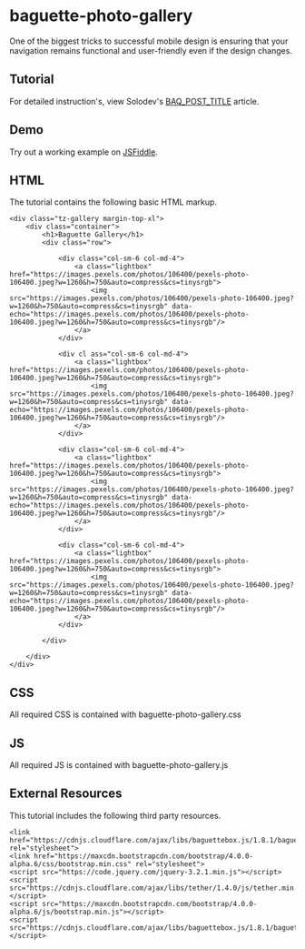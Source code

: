 # baguette-photo-gallery

One of the biggest tricks to successful mobile design is ensuring that your navigation remains functional and user-friendly even if the design changes.


  		  
## Tutorial		  
For detailed instruction's, view Solodev's [BAQ_POST_TITLE](BAQ_POST_LINK) article.
 
## Demo
  		  
Try out a working example on [JSFiddle](https://jsfiddle.net/solodev/jdkrqjjk/).

## HTML

The tutorial contains the following basic HTML markup.

```
<div class="tz-gallery margin-top-xl">
	<div class="container">
		<h1>Baguette Gallery</h1>
		<div class="row">

			<div class="col-sm-6 col-md-4">
				<a class="lightbox" href="https://images.pexels.com/photos/106400/pexels-photo-106400.jpeg?w=1260&h=750&auto=compress&cs=tinysrgb">
					<img src="https://images.pexels.com/photos/106400/pexels-photo-106400.jpeg?w=1260&h=750&auto=compress&cs=tinysrgb" data-echo="https://images.pexels.com/photos/106400/pexels-photo-106400.jpeg?w=1260&h=750&auto=compress&cs=tinysrgb"/>
				</a>
			</div>

			<div cl ass="col-sm-6 col-md-4">
				<a class="lightbox" href="https://images.pexels.com/photos/106400/pexels-photo-106400.jpeg?w=1260&h=750&auto=compress&cs=tinysrgb">
					<img src="https://images.pexels.com/photos/106400/pexels-photo-106400.jpeg?w=1260&h=750&auto=compress&cs=tinysrgb" data-echo="https://images.pexels.com/photos/106400/pexels-photo-106400.jpeg?w=1260&h=750&auto=compress&cs=tinysrgb"/>
				</a>
			</div>

			<div class="col-sm-6 col-md-4">
				<a class="lightbox" href="https://images.pexels.com/photos/106400/pexels-photo-106400.jpeg?w=1260&h=750&auto=compress&cs=tinysrgb">
					<img src="https://images.pexels.com/photos/106400/pexels-photo-106400.jpeg?w=1260&h=750&auto=compress&cs=tinysrgb" data-echo="https://images.pexels.com/photos/106400/pexels-photo-106400.jpeg?w=1260&h=750&auto=compress&cs=tinysrgb"/>
				</a>
			</div>

			<div class="col-sm-6 col-md-4">
				<a class="lightbox" href="https://images.pexels.com/photos/106400/pexels-photo-106400.jpeg?w=1260&h=750&auto=compress&cs=tinysrgb">
					<img src="https://images.pexels.com/photos/106400/pexels-photo-106400.jpeg?w=1260&h=750&auto=compress&cs=tinysrgb" data-echo="https://images.pexels.com/photos/106400/pexels-photo-106400.jpeg?w=1260&h=750&auto=compress&cs=tinysrgb"/>
				</a>
			</div>

		</div>

	</div>
</div>

```

## CSS

All required CSS is contained with baguette-photo-gallery.css

## JS

All required JS is contained with baguette-photo-gallery.js


## External Resources

This tutorial includes the following third party resources.

```
<link href="https://cdnjs.cloudflare.com/ajax/libs/baguettebox.js/1.8.1/baguetteBox.min.css" rel="stylesheet">
<link href="https://maxcdn.bootstrapcdn.com/bootstrap/4.0.0-alpha.6/css/bootstrap.min.css" rel="stylesheet">
<script src="https://code.jquery.com/jquery-3.2.1.min.js"></script>
<script src="https://cdnjs.cloudflare.com/ajax/libs/tether/1.4.0/js/tether.min.js"></script>
<script src="https://maxcdn.bootstrapcdn.com/bootstrap/4.0.0-alpha.6/js/bootstrap.min.js"></script>
<script src="https://cdnjs.cloudflare.com/ajax/libs/baguettebox.js/1.8.1/baguetteBox.min.js"></script>
```

